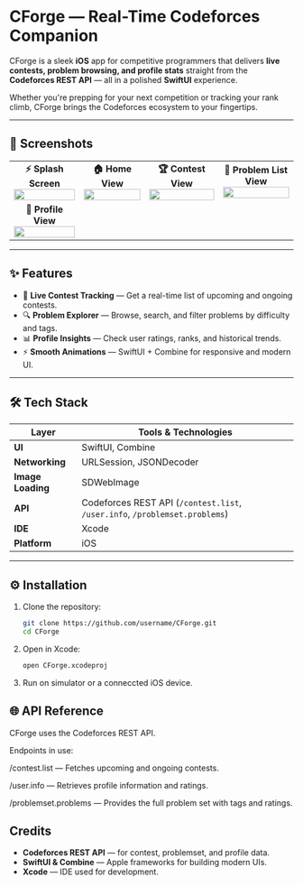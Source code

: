 # CForge — Real-Time Codeforces Companion

CForge is a sleek **iOS** app for competitive programmers that delivers **live contests, problem browsing, and profile stats** straight from the **Codeforces REST API** — all in a polished **SwiftUI** experience.

Whether you're prepping for your next competition or tracking your rank climb, CForge brings the Codeforces ecosystem to your fingertips.

---

## 📸 Screenshots


<table>
<tr>
<td width="600" align="center"><b>⚡️ Splash Screen</b><br>
<img src="https://github.com/user-attachments/assets/f52319d9-ab45-4cbf-82fb-f8c25af5ff27" width="100%">
</td>
<td width="600" align="center"><b>🏠 Home View</b><br>
<img src="https://github.com/user-attachments/assets/285b0bf0-bdad-4e75-9b4f-5fb9a8ed0a6f" width="100%">
</td>
<td width="600" align="center"><b>🏆 Contest View</b><br>
<img src="https://github.com/user-attachments/assets/0c607454-80f7-4a16-942c-d84dfe0c4b2e" width="100%">
</td>

<td width="600" align="center"><b>📜 Problem List View</b><br>
<img src="https://github.com/user-attachments/assets/468b3000-50dd-4390-88b4-b8ad5c2d0509" width="100%">
</td>
</tr>
<tr>
<td width="600" align="center"><b>👤 Profile View</b><br>
<img src="https://github.com/user-attachments/assets/3053cce3-d429-4db9-8e25-cb4cc3829f31" width="100%">
</td>
<td width="600"></td>
<td width="600"></td>
</tr>
</table>

---

## ✨ Features

- 📅 **Live Contest Tracking** — Get a real-time list of upcoming and ongoing contests.  
- 🔍 **Problem Explorer** — Browse, search, and filter problems by difficulty and tags.  
- 📊 **Profile Insights** — Check user ratings, ranks, and historical trends.  
- ⚡ **Smooth Animations** — SwiftUI + Combine for responsive and modern UI.

---

## 🛠 Tech Stack

| Layer         | Tools & Technologies                                             |
|---------------|------------------------------------------------------------------|
| **UI**        | SwiftUI, Combine                                                 |
| **Networking**| URLSession, JSONDecoder                                          |
| **Image Loading** | SDWebImage                                                   |
| **API**       | Codeforces REST API (`/contest.list`, `/user.info`, `/problemset.problems`) |
| **IDE**       | Xcode                                                            |
| **Platform**  | iOS                                                              |

---

## ⚙️ Installation

1. Clone the repository:  
   ```bash
   git clone https://github.com/username/CForge.git
   cd CForge
    ```
2. Open in Xcode:
   ```bash
   open CForge.xcodeproj
   ```
3. Run on simulator or a conneccted iOS device.

## 🌐 API Reference
CForge uses the Codeforces REST API.

Endpoints in use:

/contest.list — Fetches upcoming and ongoing contests.

/user.info — Retrieves profile information and ratings.

/problemset.problems — Provides the full problem set with tags and ratings.

## Credits

- **Codeforces REST API** — for contest, problemset, and profile data.  
- **SwiftUI & Combine** — Apple frameworks for building modern UIs.  
- **Xcode** — IDE used for development.

